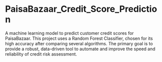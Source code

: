 # PaisaBazaar_Credit_Score_Prediction
A machine learning model to predict customer credit scores for PaisaBazaar. This project uses a Random Forest Classifier, chosen for its high accuracy after comparing several algorithms. The primary goal is to provide a robust, data-driven tool to automate and improve the speed and reliability of credit risk assessment.
